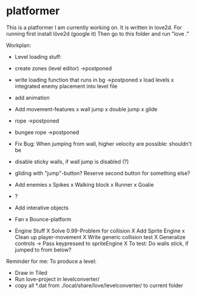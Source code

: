 platformer
==========

This is a platformer I am currently working on. It is written in love2d.
For running first install löve2d (google it)
Then go to this folder and run "love ."

Workplan:
- Level loading stuff:
 - create zones (level editor)             ->postponed
 - write loading function that runs in bg  ->postponed
 x load levels
 x integrated enemy placement into level file

- add animation

- Add movement-features
 x wall jump
 x double jump
 x glide
 - rope        ->postponed
 - bungee rope ->postponed
 - Fix Bug: When jumping from wall, higher velocity are possible: shouldn't be
 - disable sticky walls, if wall jump is disabled (?)
 - gliding with "jump"-button? Reserve second button for something else?
 
- Add enemies
 x Spikes
 x Walking block
 x Runner
 x Goalie
 - ?
 
- Add interative objects
 - Fan
 x Bounce-platform
 
- Engine Stuff
 X Solve 0.99-Problem for collision
 X Add Sprite Engine
 x Clean up player-movement
 X Write generic collision test
 X Generalize controls -> Pass keypressed to spriteEngine
 X To test: Do walls stick, if jumped to from below?
 
Reminder for me:
To produce a level:
- Draw in Tiled
- Run love-project in levelconverter/
- copy all *.dat from ./local/share/love/levelconverter/ to current folder
